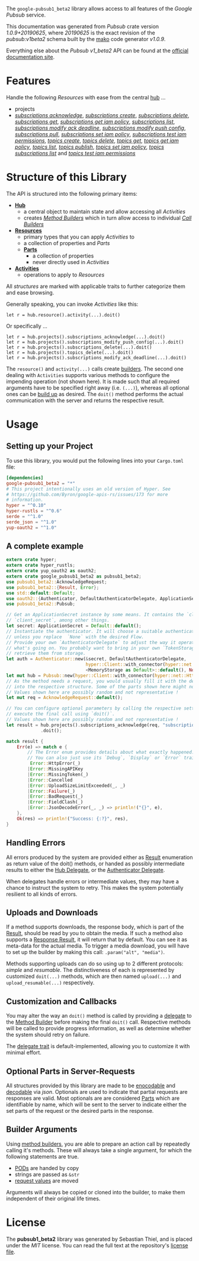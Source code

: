 <!---
DO NOT EDIT !
This file was generated automatically from 'src/mako/api/README.md.mako'
DO NOT EDIT !
-->
The `google-pubsub1_beta2` library allows access to all features of the *Google Pubsub* service.

This documentation was generated from *Pubsub* crate version *1.0.9+20190625*, where *20190625* is the exact revision of the *pubsub:v1beta2* schema built by the [mako](http://www.makotemplates.org/) code generator *v1.0.9*.

Everything else about the *Pubsub* *v1_beta2* API can be found at the
[official documentation site](https://cloud.google.com/pubsub/docs).
# Features

Handle the following *Resources* with ease from the central [hub](https://docs.rs/google-pubsub1_beta2/1.0.9+20190625/google_pubsub1_beta2/struct.Pubsub.html) ... 

* projects
 * [*subscriptions acknowledge*](https://docs.rs/google-pubsub1_beta2/1.0.9+20190625/google_pubsub1_beta2/struct.ProjectSubscriptionAcknowledgeCall.html), [*subscriptions create*](https://docs.rs/google-pubsub1_beta2/1.0.9+20190625/google_pubsub1_beta2/struct.ProjectSubscriptionCreateCall.html), [*subscriptions delete*](https://docs.rs/google-pubsub1_beta2/1.0.9+20190625/google_pubsub1_beta2/struct.ProjectSubscriptionDeleteCall.html), [*subscriptions get*](https://docs.rs/google-pubsub1_beta2/1.0.9+20190625/google_pubsub1_beta2/struct.ProjectSubscriptionGetCall.html), [*subscriptions get iam policy*](https://docs.rs/google-pubsub1_beta2/1.0.9+20190625/google_pubsub1_beta2/struct.ProjectSubscriptionGetIamPolicyCall.html), [*subscriptions list*](https://docs.rs/google-pubsub1_beta2/1.0.9+20190625/google_pubsub1_beta2/struct.ProjectSubscriptionListCall.html), [*subscriptions modify ack deadline*](https://docs.rs/google-pubsub1_beta2/1.0.9+20190625/google_pubsub1_beta2/struct.ProjectSubscriptionModifyAckDeadlineCall.html), [*subscriptions modify push config*](https://docs.rs/google-pubsub1_beta2/1.0.9+20190625/google_pubsub1_beta2/struct.ProjectSubscriptionModifyPushConfigCall.html), [*subscriptions pull*](https://docs.rs/google-pubsub1_beta2/1.0.9+20190625/google_pubsub1_beta2/struct.ProjectSubscriptionPullCall.html), [*subscriptions set iam policy*](https://docs.rs/google-pubsub1_beta2/1.0.9+20190625/google_pubsub1_beta2/struct.ProjectSubscriptionSetIamPolicyCall.html), [*subscriptions test iam permissions*](https://docs.rs/google-pubsub1_beta2/1.0.9+20190625/google_pubsub1_beta2/struct.ProjectSubscriptionTestIamPermissionCall.html), [*topics create*](https://docs.rs/google-pubsub1_beta2/1.0.9+20190625/google_pubsub1_beta2/struct.ProjectTopicCreateCall.html), [*topics delete*](https://docs.rs/google-pubsub1_beta2/1.0.9+20190625/google_pubsub1_beta2/struct.ProjectTopicDeleteCall.html), [*topics get*](https://docs.rs/google-pubsub1_beta2/1.0.9+20190625/google_pubsub1_beta2/struct.ProjectTopicGetCall.html), [*topics get iam policy*](https://docs.rs/google-pubsub1_beta2/1.0.9+20190625/google_pubsub1_beta2/struct.ProjectTopicGetIamPolicyCall.html), [*topics list*](https://docs.rs/google-pubsub1_beta2/1.0.9+20190625/google_pubsub1_beta2/struct.ProjectTopicListCall.html), [*topics publish*](https://docs.rs/google-pubsub1_beta2/1.0.9+20190625/google_pubsub1_beta2/struct.ProjectTopicPublishCall.html), [*topics set iam policy*](https://docs.rs/google-pubsub1_beta2/1.0.9+20190625/google_pubsub1_beta2/struct.ProjectTopicSetIamPolicyCall.html), [*topics subscriptions list*](https://docs.rs/google-pubsub1_beta2/1.0.9+20190625/google_pubsub1_beta2/struct.ProjectTopicSubscriptionListCall.html) and [*topics test iam permissions*](https://docs.rs/google-pubsub1_beta2/1.0.9+20190625/google_pubsub1_beta2/struct.ProjectTopicTestIamPermissionCall.html)




# Structure of this Library

The API is structured into the following primary items:

* **[Hub](https://docs.rs/google-pubsub1_beta2/1.0.9+20190625/google_pubsub1_beta2/struct.Pubsub.html)**
    * a central object to maintain state and allow accessing all *Activities*
    * creates [*Method Builders*](https://docs.rs/google-pubsub1_beta2/1.0.9+20190625/google_pubsub1_beta2/trait.MethodsBuilder.html) which in turn
      allow access to individual [*Call Builders*](https://docs.rs/google-pubsub1_beta2/1.0.9+20190625/google_pubsub1_beta2/trait.CallBuilder.html)
* **[Resources](https://docs.rs/google-pubsub1_beta2/1.0.9+20190625/google_pubsub1_beta2/trait.Resource.html)**
    * primary types that you can apply *Activities* to
    * a collection of properties and *Parts*
    * **[Parts](https://docs.rs/google-pubsub1_beta2/1.0.9+20190625/google_pubsub1_beta2/trait.Part.html)**
        * a collection of properties
        * never directly used in *Activities*
* **[Activities](https://docs.rs/google-pubsub1_beta2/1.0.9+20190625/google_pubsub1_beta2/trait.CallBuilder.html)**
    * operations to apply to *Resources*

All *structures* are marked with applicable traits to further categorize them and ease browsing.

Generally speaking, you can invoke *Activities* like this:

```Rust,ignore
let r = hub.resource().activity(...).doit()
```

Or specifically ...

```ignore
let r = hub.projects().subscriptions_acknowledge(...).doit()
let r = hub.projects().subscriptions_modify_push_config(...).doit()
let r = hub.projects().subscriptions_delete(...).doit()
let r = hub.projects().topics_delete(...).doit()
let r = hub.projects().subscriptions_modify_ack_deadline(...).doit()
```

The `resource()` and `activity(...)` calls create [builders][builder-pattern]. The second one dealing with `Activities` 
supports various methods to configure the impending operation (not shown here). It is made such that all required arguments have to be 
specified right away (i.e. `(...)`), whereas all optional ones can be [build up][builder-pattern] as desired.
The `doit()` method performs the actual communication with the server and returns the respective result.

# Usage

## Setting up your Project

To use this library, you would put the following lines into your `Cargo.toml` file:

```toml
[dependencies]
google-pubsub1_beta2 = "*"
# This project intentionally uses an old version of Hyper. See
# https://github.com/Byron/google-apis-rs/issues/173 for more
# information.
hyper = "^0.10"
hyper-rustls = "^0.6"
serde = "^1.0"
serde_json = "^1.0"
yup-oauth2 = "^1.0"
```

## A complete example

```Rust
extern crate hyper;
extern crate hyper_rustls;
extern crate yup_oauth2 as oauth2;
extern crate google_pubsub1_beta2 as pubsub1_beta2;
use pubsub1_beta2::AcknowledgeRequest;
use pubsub1_beta2::{Result, Error};
use std::default::Default;
use oauth2::{Authenticator, DefaultAuthenticatorDelegate, ApplicationSecret, MemoryStorage};
use pubsub1_beta2::Pubsub;

// Get an ApplicationSecret instance by some means. It contains the `client_id` and 
// `client_secret`, among other things.
let secret: ApplicationSecret = Default::default();
// Instantiate the authenticator. It will choose a suitable authentication flow for you, 
// unless you replace  `None` with the desired Flow.
// Provide your own `AuthenticatorDelegate` to adjust the way it operates and get feedback about 
// what's going on. You probably want to bring in your own `TokenStorage` to persist tokens and
// retrieve them from storage.
let auth = Authenticator::new(&secret, DefaultAuthenticatorDelegate,
                              hyper::Client::with_connector(hyper::net::HttpsConnector::new(hyper_rustls::TlsClient::new())),
                              <MemoryStorage as Default>::default(), None);
let mut hub = Pubsub::new(hyper::Client::with_connector(hyper::net::HttpsConnector::new(hyper_rustls::TlsClient::new())), auth);
// As the method needs a request, you would usually fill it with the desired information
// into the respective structure. Some of the parts shown here might not be applicable !
// Values shown here are possibly random and not representative !
let mut req = AcknowledgeRequest::default();

// You can configure optional parameters by calling the respective setters at will, and
// execute the final call using `doit()`.
// Values shown here are possibly random and not representative !
let result = hub.projects().subscriptions_acknowledge(req, "subscription")
             .doit();

match result {
    Err(e) => match e {
        // The Error enum provides details about what exactly happened.
        // You can also just use its `Debug`, `Display` or `Error` traits
         Error::HttpError(_)
        |Error::MissingAPIKey
        |Error::MissingToken(_)
        |Error::Cancelled
        |Error::UploadSizeLimitExceeded(_, _)
        |Error::Failure(_)
        |Error::BadRequest(_)
        |Error::FieldClash(_)
        |Error::JsonDecodeError(_, _) => println!("{}", e),
    },
    Ok(res) => println!("Success: {:?}", res),
}

```
## Handling Errors

All errors produced by the system are provided either as [Result](https://docs.rs/google-pubsub1_beta2/1.0.9+20190625/google_pubsub1_beta2/enum.Result.html) enumeration as return value of 
the doit() methods, or handed as possibly intermediate results to either the 
[Hub Delegate](https://docs.rs/google-pubsub1_beta2/1.0.9+20190625/google_pubsub1_beta2/trait.Delegate.html), or the [Authenticator Delegate](https://docs.rs/yup-oauth2/*/yup_oauth2/trait.AuthenticatorDelegate.html).

When delegates handle errors or intermediate values, they may have a chance to instruct the system to retry. This 
makes the system potentially resilient to all kinds of errors.

## Uploads and Downloads
If a method supports downloads, the response body, which is part of the [Result](https://docs.rs/google-pubsub1_beta2/1.0.9+20190625/google_pubsub1_beta2/enum.Result.html), should be
read by you to obtain the media.
If such a method also supports a [Response Result](https://docs.rs/google-pubsub1_beta2/1.0.9+20190625/google_pubsub1_beta2/trait.ResponseResult.html), it will return that by default.
You can see it as meta-data for the actual media. To trigger a media download, you will have to set up the builder by making
this call: `.param("alt", "media")`.

Methods supporting uploads can do so using up to 2 different protocols: 
*simple* and *resumable*. The distinctiveness of each is represented by customized 
`doit(...)` methods, which are then named `upload(...)` and `upload_resumable(...)` respectively.

## Customization and Callbacks

You may alter the way an `doit()` method is called by providing a [delegate](https://docs.rs/google-pubsub1_beta2/1.0.9+20190625/google_pubsub1_beta2/trait.Delegate.html) to the 
[Method Builder](https://docs.rs/google-pubsub1_beta2/1.0.9+20190625/google_pubsub1_beta2/trait.CallBuilder.html) before making the final `doit()` call. 
Respective methods will be called to provide progress information, as well as determine whether the system should 
retry on failure.

The [delegate trait](https://docs.rs/google-pubsub1_beta2/1.0.9+20190625/google_pubsub1_beta2/trait.Delegate.html) is default-implemented, allowing you to customize it with minimal effort.

## Optional Parts in Server-Requests

All structures provided by this library are made to be [enocodable](https://docs.rs/google-pubsub1_beta2/1.0.9+20190625/google_pubsub1_beta2/trait.RequestValue.html) and 
[decodable](https://docs.rs/google-pubsub1_beta2/1.0.9+20190625/google_pubsub1_beta2/trait.ResponseResult.html) via *json*. Optionals are used to indicate that partial requests are responses 
are valid.
Most optionals are are considered [Parts](https://docs.rs/google-pubsub1_beta2/1.0.9+20190625/google_pubsub1_beta2/trait.Part.html) which are identifiable by name, which will be sent to 
the server to indicate either the set parts of the request or the desired parts in the response.

## Builder Arguments

Using [method builders](https://docs.rs/google-pubsub1_beta2/1.0.9+20190625/google_pubsub1_beta2/trait.CallBuilder.html), you are able to prepare an action call by repeatedly calling it's methods.
These will always take a single argument, for which the following statements are true.

* [PODs][wiki-pod] are handed by copy
* strings are passed as `&str`
* [request values](https://docs.rs/google-pubsub1_beta2/1.0.9+20190625/google_pubsub1_beta2/trait.RequestValue.html) are moved

Arguments will always be copied or cloned into the builder, to make them independent of their original life times.

[wiki-pod]: http://en.wikipedia.org/wiki/Plain_old_data_structure
[builder-pattern]: http://en.wikipedia.org/wiki/Builder_pattern
[google-go-api]: https://github.com/google/google-api-go-client

# License
The **pubsub1_beta2** library was generated by Sebastian Thiel, and is placed 
under the *MIT* license.
You can read the full text at the repository's [license file][repo-license].

[repo-license]: https://github.com/Byron/google-apis-rsblob/master/LICENSE.md
